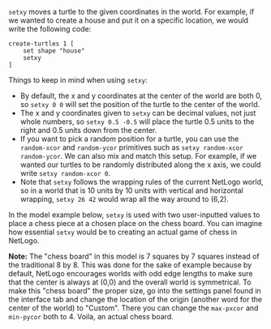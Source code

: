 `setxy` moves a turtle to the given coordinates in the world. For example, if we wanted to create a house and put it on a specific location, we would write the following code:

 

```
create-turtles 1 [
	set shape "house"
	setxy 
]
```



Things to keep in mind when using `setxy`:

* By default, the x and y coordinates at the center of the world are both 0, so `setxy 0 0` will set the position of the turtle to the center of the world.
* The x and y coordinates given to `setxy` can be decimal values, not just whole numbers, so `setxy 0.5 -0.5` will place the turtle 0.5 units to the right and 0.5 units down from the center. 
* If you want to pick a random position for a turtle, you can use the `random-xcor` and `random-ycor` primitives such as `setxy random-xcor random-ycor`. We can also mix and match this setup. For example, if we wanted our turtles to be randomly distributed along the x axis, we could write `setxy random-xcor 0`.
* Note that `setxy` follows the wrapping rules of the current NetLogo world, so in a world that is 10 units by 10 units with vertical and horizontal wrapping,  `setxy 26 42` would wrap all the way around to (6,2). 



In the model example below, `setxy` is used with two user-inputted values to place a chess piece at a chosen place on the chess board. You can imagine how essential `setxy` would be to creating an actual game of chess in NetLogo.



**Note:** The "chess board" in this model is 7 squares by 7 squares instead of the traditional 8 by 8. This was done for the sake of example because by default, NetLogo encourages worlds with odd edge lengths to make sure that the center is always at (0,0) and the overall world is symmetrical. To make this "chess board" the proper size, go into the settings panel found in the interface tab and change the location of the origin (another word for the center of the world) to "Custom". There you can change the `max-pxcor` and `min-pycor` both to 4. Voila, an actual chess board.